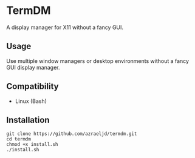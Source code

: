 # TermDM
A display manager for X11 without a fancy GUI.
## Usage
Use multiple window managers or desktop environments without a fancy GUI display manager.
## Compatibility
- Linux (Bash)
## Installation
```
git clone https://github.com/azraeljd/termdm.git
cd termdm
chmod +x install.sh
./install.sh
```
